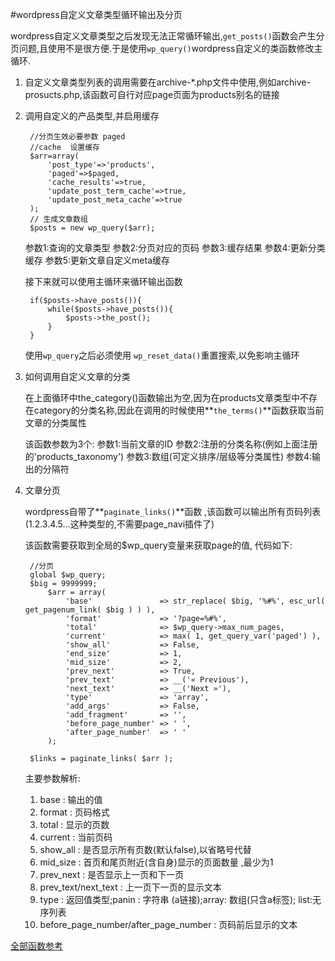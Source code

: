 #wordpress自定义文章类型循环输出及分页

wordpress自定义文章类型之后发现无法正常循环输出,```get_posts()```函数会产生分页问题,且使用不是很方便.于是使用```wp_query()```wordpress自定义的类函数修改主循环.

1. 自定义文章类型列表的调用需要在archive-*.php文件中使用,例如archive-prosucts.php,该函数可自行对应page页面为products别名的链接

2. 调用自定义的产品类型,并启用缓存

		//分页生效必要参数 paged
		//cache  设置缓存
		$arr=array(
			'post_type'=>'products',
			'paged'=>$paged,
			'cache_results'=>true,
			'update_post_term_cache'=>true,
			'update_post_meta_cache'=>true
		);
		// 生成文章数组
		$posts = new wp_query($arr);

	参数1:查询的文章类型
	参数2:分页对应的页码
	参数3:缓存结果
	参数4:更新分类缓存
	参数5:更新文章自定义meta缓存

	接下来就可以使用主循环来循环输出函数

		if($posts->have_posts()){
			while($posts->have_posts()){
				$posts->the_post();
			}
		}
	
	使用```wp_query```之后必须使用
	```wp_reset_data()```重置搜索,以免影响主循环

3. 如何调用自定义文章的分类

	在上面循环中the_category()函数输出为空,因为在products文章类型中不存在category的分类名称,因此在调用的时候使用**```the_terms()```**函数获取当前文章的分类属性

	该函数参数为3个:
	参数1:当前文章的ID
	参数2:注册的分类名称(例如上面注册的'products_taxonomy')
	参数3:数组(可定义排序/层级等分类属性)
	参数4:输出的分隔符

4. 文章分页

	wordpress自带了**```paginate_links()```**函数	,该函数可以输出所有页码列表(1.2.3.4.5...这种类型的,不需要page_navi插件了)

	该函数需要获取到全局的$wp_query变量来获取page的值,
	代码如下:

		//分页
		global $wp_query;
		$big = 9999999;
			$arr = array(
				'base'               => str_replace( $big, '%#%', esc_url( get_pagenum_link( $big ) ) ),
				'format'             => '?page=%#%',
				'total'              => $wp_query->max_num_pages,
				'current'            => max( 1, get_query_var('paged') ),
				'show_all'           => False,
				'end_size'           => 1,
				'mid_size'           => 2,
				'prev_next'          => True,
				'prev_text'          => __('« Previous'),
				'next_text'          => __('Next »'),
				'type'               => 'array',
				'add_args'           => False,
				'add_fragment'       => '',
				'before_page_number' => ' ',
				'after_page_number'  => ' '
			);
		
		$links = paginate_links( $arr );


	主要参数解析:

	1. base : 输出的值
	2. format : 页码格式
	3. total : 显示的页数
	4. current : 当前页码
	5. show_all : 是否显示所有页数(默认false),以省略号代替
	6. mid_size : 首页和尾页附近(含自身)显示的页面数量 ,最少为1
	7. prev_next : 是否显示上一页和下一页 
	8. prev_text/next_text : 上一页下一页的显示文本
	9. type : 返回值类型;panin : 字符串 (a链接);array: 数组(只含a标签); list:无序列表
	10. before_page_number/after_page_number : 页码前后显示的文本
	
	




[全部函数参考](https://www.wpzhiku.com/all-wp_query-arguments-comments/)